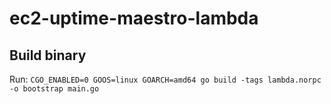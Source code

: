# ec2-uptime-maestro-lambda

## Build binary

Run: `CGO_ENABLED=0 GOOS=linux GOARCH=amd64 go build -tags lambda.norpc -o bootstrap main.go`
